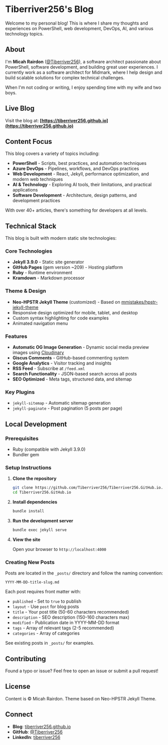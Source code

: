 # Tiberriver256's Blog

Welcome to my personal blog! This is where I share my thoughts and experiences
on PowerShell, web development, DevOps, AI, and various technology topics.

## About

I'm **Micah Rairdon** ([@Tiberriver256](https://github.com/Tiberriver256)),
a software architect passionate about PowerShell, software development,
and building great user experiences. I currently work as a software architect
for Midmark, where I help design and build scalable solutions for complex
technical challenges.

When I'm not coding or writing, I enjoy spending time with my wife and two boys.

## Live Blog

Visit the blog at: **[https://tiberriver256.github.io](https://tiberriver256.github.io)**

## Content Focus

This blog covers a variety of topics including:

- **PowerShell** - Scripts, best practices, and automation techniques
- **Azure DevOps** - Pipelines, workflows, and DevOps practices
- **Web Development** - React, Jekyll, performance optimization, and modern
  web techniques
- **AI & Technology** - Exploring AI tools, their limitations, and practical
  applications
- **Software Development** - Architecture, design patterns, and development
  practices

With over 40+ articles, there's something for developers at all levels.

## Technical Stack

This blog is built with modern static site technologies:

### Core Technologies

- **Jekyll 3.9.0** - Static site generator
- **GitHub Pages** (gem version ~209) - Hosting platform
- **Ruby** - Runtime environment
- **Kramdown** - Markdown processor

### Theme & Design

- **Neo-HPSTR Jekyll Theme** (customized) - Based on
  [mmistakes/hpstr-jekyll-theme](https://github.com/mmistakes/hpstr-jekyll-theme)
- Responsive design optimized for mobile, tablet, and desktop
- Custom syntax highlighting for code examples
- Animated navigation menu

### Features

- **Automatic OG Image Generation** - Dynamic social media preview images using
  [Cloudinary](https://cloudinary.com/)
- **Giscus Comments** - GitHub-based commenting system
- **Google Analytics** - Visitor tracking and insights
- **RSS Feed** - Subscribe at `/feed.xml`
- **Search Functionality** - JSON-based search across all posts
- **SEO Optimized** - Meta tags, structured data, and sitemap

### Key Plugins

- `jekyll-sitemap` - Automatic sitemap generation
- `jekyll-paginate` - Post pagination (5 posts per page)

## Local Development

### Prerequisites

- Ruby (compatible with Jekyll 3.9.0)
- Bundler gem

### Setup Instructions

1. **Clone the repository**

   ```bash
   git clone https://github.com/Tiberriver256/Tiberriver256.GitHub.io.git
   cd Tiberriver256.GitHub.io
   ```

2. **Install dependencies**

   ```bash
   bundle install
   ```

3. **Run the development server**

   ```bash
   bundle exec jekyll serve
   ```

4. **View the site**

   Open your browser to `http://localhost:4000`

### Creating New Posts

Posts are located in the `_posts/` directory and follow the naming convention:

```text
YYYY-MM-DD-title-slug.md
```

Each post requires front matter with:

- `published` - Set to `true` to publish
- `layout` - Use `post` for blog posts
- `title` - Your post title (50-60 characters recommended)
- `description` - SEO description (150-160 characters max)
- `modified` - Publication date in YYYY-MM-DD format
- `tags` - Array of relevant tags (2-5 recommended)
- `categories` - Array of categories

See existing posts in `_posts/` for examples.

## Contributing

Found a typo or issue? Feel free to open an issue or submit a pull request!

## License

Content is © Micah Rairdon. Theme based on Neo-HPSTR Jekyll Theme.

## Connect

- **Blog**: [tiberriver256.github.io](https://tiberriver256.github.io)
- **GitHub**: [@Tiberriver256](https://github.com/Tiberriver256)
- **LinkedIn**: [tiberriver256](https://linkedin.com/in/tiberriver256)
